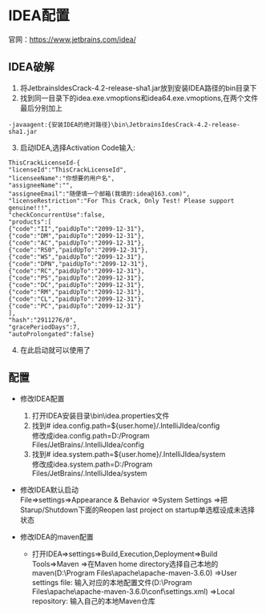 # IDEA配置  
官网：https://www.jetbrains.com/idea/  

## IDEA破解 
1. 将JetbrainsIdesCrack-4.2-release-sha1.jar放到安装IDEA路径的bin目录下  
2. 找到同一目录下的idea.exe.vmoptions和idea64.exe.vmoptions,在两个文件最后分别加上
```
-javaagent:{安装IDEA的绝对路径}\bin\JetbrainsIdesCrack-4.2-release-sha1.jar
```  
3. 启动IDEA,选择Activation Code输入:  
```
ThisCrackLicenseId-{
"licenseId":"ThisCrackLicenseId",
"licenseeName":"你想要的用户名",
"assigneeName":"",
"assigneeEmail":"随便填一个邮箱(我填的:idea@163.com)",
"licenseRestriction":"For This Crack, Only Test! Please support genuine!!!",
"checkConcurrentUse":false,
"products":[
{"code":"II","paidUpTo":"2099-12-31"},
{"code":"DM","paidUpTo":"2099-12-31"},
{"code":"AC","paidUpTo":"2099-12-31"},
{"code":"RS0","paidUpTo":"2099-12-31"},
{"code":"WS","paidUpTo":"2099-12-31"},
{"code":"DPN","paidUpTo":"2099-12-31"},
{"code":"RC","paidUpTo":"2099-12-31"},
{"code":"PS","paidUpTo":"2099-12-31"},
{"code":"DC","paidUpTo":"2099-12-31"},
{"code":"RM","paidUpTo":"2099-12-31"},
{"code":"CL","paidUpTo":"2099-12-31"},
{"code":"PC","paidUpTo":"2099-12-31"}
],
"hash":"2911276/0",
"gracePeriodDays":7,
"autoProlongated":false}
```  
4. 在此启动就可以使用了 

## 配置 
* 修改IDEA配置  
    1. 打开IDEA安装目录\bin\idea.properties文件
    2. 找到# idea.config.path=${user.home}/.IntelliJIdea/config  
   修改成idea.config.path=D:/Program Files/JetBrains/.IntelliJIdea/config
    3. 找到# idea.system.path=${user.home}/.IntelliJIdea/system  
   修改成idea.system.path=D:/Program Files/JetBrains/.IntelliJIdea/system  
* 修改IDEA默认启动  
  File=>settings=>Appearance  & Behavior =>System Settings =>把Starup/Shutdown下面的Reopen last project on startup单选框设成未选择状态

* 修改IDEA的maven配置
    * 打开IDEA=>settings=>Build,Execution,Deployment=>Build Tools=>Maven
=>在Maven home directory选择自己本地的maven(D:\Program Files\apache\apache-maven-3.6.0)
=>User settings file: 输入对应的本地配置文件(D:\Program Files\apache\apache-maven-3.6.0\conf\settings.xml)
=>Local repository: 输入自己的本地Maven仓库
